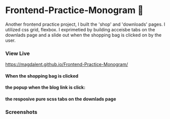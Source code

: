 # Frontend-Practice-Monogram 🎹
Another frontend practice project, I built the 'shop' and 'downloads' pages. I utilized css grid, flexbox. I exprimetied by building acceisbe tabs on the downlads page and a slide out when the shopping bag is clicked on by the user.
### View Live
https://magdalent.github.io/Frontend-Practice-Monogram/
#### When the shopping bag is clicked
#### the popup when the blog link is click:
#### the resposive pure scss tabs on the downlads page
### Screenshots

